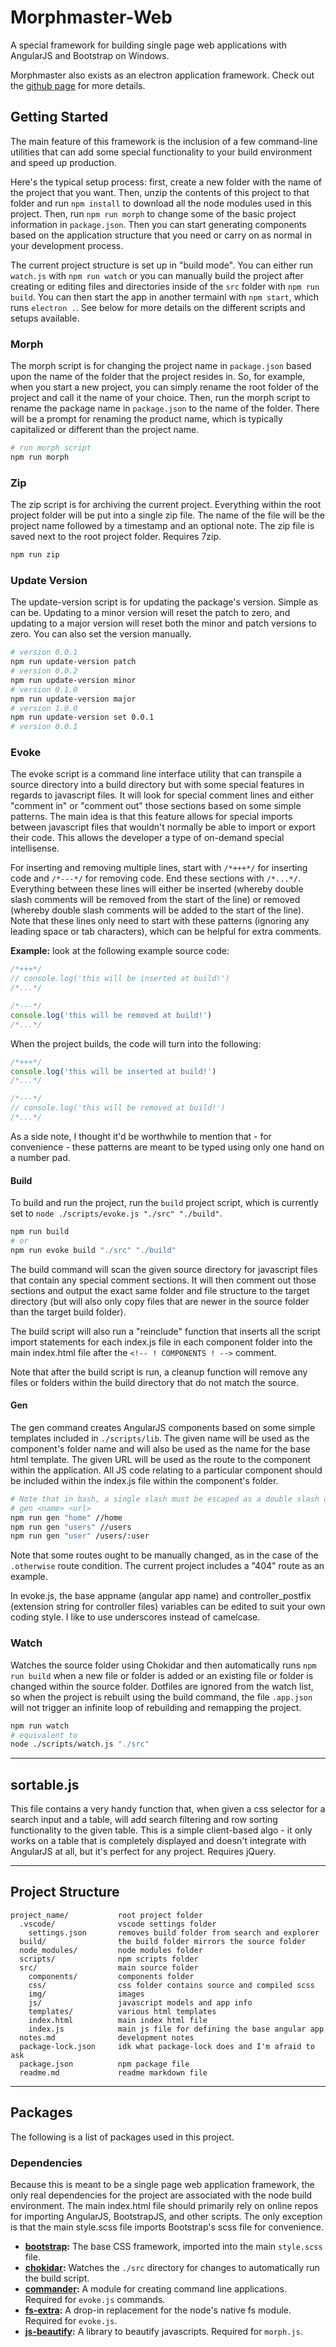 # Morphmaster-Web

A special framework for building single page web applications with AngularJS and Bootstrap on Windows.

Morphmaster also exists as an electron application framework. Check out the [github page](https://github.com/Malcomian/Morphmaster) for more details.

## Getting Started

The main feature of this framework is the inclusion of a few command-line utilities that can add some special functionality to your build environment and speed up production.

Here's the typical setup process: first, create a new folder with the name of the project that you want. Then, unzip the contents of this project to that folder and run `npm install` to download all the node modules used in this project. Then, run `npm run morph` to change some of the basic project information in `package.json`. Then you can start generating components based on the application structure that you need or carry on as normal in your development process.

The current project structure is set up in "build mode". You can either run `watch.js` with `npm run watch` or you can manually build the project after creating or editing files and directories inside of the `src` folder with `npm run build`. You can then start the app in another termainl with `npm start`, which runs `electron .`. See below for more details on the different scripts and setups available.

### Morph

The morph script is for changing the project name in `package.json` based upon the name of the folder that the project resides in. So, for example, when you start a new project, you can simply rename the root folder of the project and call it the name of your choice. Then, run the morph script to rename the package name in `package.json` to the name of the folder. There will be a prompt for renaming the product name, which is typically capitalized or different than the project name.

```bash
# run morph script
npm run morph
```

### Zip

The zip script is for archiving the current project. Everything within the root project folder will be put into a single zip file. The name of the file will be the project name followed by a timestamp and an optional note. The zip file is saved next to the root project folder. Requires 7zip.

```bash
npm run zip
```

### Update Version

The update-version script is for updating the package's version. Simple as can be. Updating to a minor version will reset the patch to zero, and updating to a major version will reset both the minor and patch versions to zero. You can also set the version manually.

```bash
# version 0.0.1
npm run update-version patch
# version 0.0.2
npm run update-version minor
# version 0.1.0
npm run update-version major
# version 1.0.0
npm run update-version set 0.0.1
# version 0.0.1
```

### Evoke

The evoke script is a command line interface utility that can transpile a source directory into a build directory but with some special features in regards to javascript files. It will look for special comment lines and either "comment in" or "comment out" those sections based on some simple patterns. The main idea is that this feature allows for special imports between javascript files that wouldn't normally be able to import or export their code. This allows the developer a type of on-demand special intellisense.

For inserting and removing multiple lines, start with `/*+++*/` for inserting code and `/*---*/` for removing code. End these sections with `/*...*/`. Everything between these lines will either be inserted (whereby double slash comments will be removed from the start of the line) or removed (whereby double slash comments will be added to the start of the line). Note that these lines only need to start with these patterns (ignoring any leading space or tab characters), which can be helpful for extra comments.

**Example:** look at the following example source code:

```javascript
/*+++*/
// console.log('this will be inserted at build!')
/*...*/

/*---*/
console.log('this will be removed at build!')
/*...*/
```

When the project builds, the code will turn into the following:

```javascript
/*+++*/
console.log('this will be inserted at build!')
/*...*/

/*---*/
// console.log('this will be removed at build!')
/*...*/
```

As a side note, I thought it'd be worthwhile to mention that - for convenience - these patterns are meant to be typed using only one hand on a number pad.

#### Build

To build and run the project, run the `build` project script, which is currently set to `node ./scripts/evoke.js "./src" "./build"`.

```bash
npm run build
# or
npm run evoke build "./src" "./build"
```

The build command will scan the given source directory for javascript files that contain any special comment sections. It will then comment out those sections and output the exact same folder and file structure to the target directory (but will also only copy files that are newer in the source folder than the target build folder).

The build script will also run a "reinclude" function that inserts all the script import statements for each index.js file in each component folder into the main index.html file after the `<!-- ! COMPONENTS ! -->` comment.

Note that after the build script is run, a cleanup function will remove any files or folders within the build directory that do not match the source.

#### Gen

The gen command creates AngularJS components based on some simple templates included in `./scripts/lib`. The given name will be used as the component's folder name and will also be used as the name for the base html template. The given URL will be used as the route to the component within the application. All JS code relating to a particular component should be included within the index.js file within the component's folder.

```bash
# Note that in bash, a single slash must be escaped as a double slash or else it returns a specific path string
# gen <name> <url>
npm run gen "home" //home
npm run gen "users" //users
npm run gen "user" /users/:user
```

Note that some routes ought to be manually changed, as in the case of the `.otherwise` route condition. The current project includes a "404" route as an example.

In evoke.js, the base appname (angular app name) and controller_postfix (extension string for controller files) variables can be edited to suit your own coding style. I like to use underscores instead of camelcase.

### Watch

Watches the source folder using Chokidar and then automatically runs `npm run build` when a new file or folder is added or an existing file or folder is changed within the source folder. Dotfiles are ignored from the watch list, so when the project is rebuilt using the build command, the file `.app.json` will not trigger an infinite loop of rebuilding and remapping the project.

```bash
npm run watch
# equivalent to
node ./scripts/watch.js "./src"
```

---

## sortable.js

This file contains a very handy function that, when given a css selector for a search input and a table, will add search filtering and row sorting functionality to the given table. This is a simple client-based algo - it only works on a table that is completely displayed and doesn't integrate with AngularJS at all, but it's perfect for any project. Requires jQuery.

---

## Project Structure

```text
project_name/           root project folder
  .vscode/              vscode settings folder
    settings.json       removes build folder from search and explorer
  build/                the build folder mirrors the source folder
  node_modules/         node modules folder
  scripts/              npm scripts folder
  src/                  main source folder
    components/         components folder
    css/                css folder contains source and compiled scss
    img/                images
    js/                 javascript models and app info
    templates/          various html templates
    index.html          main index html file
    index.js            main js file for defining the base angular app
  notes.md              development notes
  package-lock.json     idk what package-lock does and I'm afraid to ask
  package.json          npm package file
  readme.md             readme markdown file
```

---

## Packages

The following is a list of packages used in this project.

### Dependencies

Because this is meant to be a single page web application framework, the only real dependencies for the project are associated with the node build environment. The main index.html file should primarily rely on online repos for importing AngularJS, BootstrapJS, and other scripts. The only exception is that the main style.scss file imports Bootstrap's scss file for convenience.

* **[bootstrap](https://getbootstrap.com/):** The base CSS framework, imported into the main `style.scss` file.
* **[chokidar](https://www.npmjs.com/package/chokidar):** Watches the `./src` directory for changes to automatically run the build script.
* **[commander](https://www.npmjs.com/package/commander):** A module for creating command line applications. Required for `evoke.js` commands.
* **[fs-extra](https://www.npmjs.com/package/fs-extra):** A drop-in replacement for the node's native fs module. Required for `evoke.js`.
* **[js-beautify](https://beautifier.io/):** A library to beautify javascripts. Required for `morph.js`.
